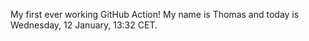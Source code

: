 My first ever working GitHub Action!
My name is Thomas and today is Wednesday, 12 January, 13:32 CET. 

